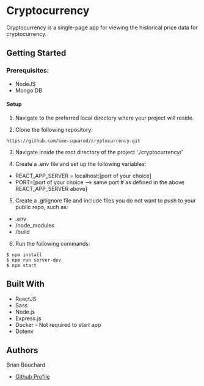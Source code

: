 # Cryptocurrency
Cryptocurrency is a single-page app for viewing the historical price data for cryptocurrency.

## Getting Started

### Prerequisites:

- NodeJS
- Mongo DB

#### Setup

1. Navigate to the preferred local directory where your project will reside.

2. Clone the following repository:
```
https://github.com/bee-squared/cryptocurrency.git
```

3. Navigate inside the root directory of the project './cryptocurrency/'

4. Create a .env file and set up the following variables:
- REACT_APP_SERVER = localhost:[port of your choice]
- PORT=[port of your choice --> same port # as defined in the above REACT_APP_SERVER above]

5. Create a .gitignore file and include files you do not want to push to your public repo, such as:
- .env
- /node_modules
- /build

6. Run the following commands:
```
$ npm install
$ npm run server-dev
$ npm start
```

## Built With
- ReactJS
- Sass
- Node.js
- Express.js
- Docker - Not required to start app
- Dotenv

## Authors

Brian Bouchard
- [Github Profile](https://github.com/bee-squared)